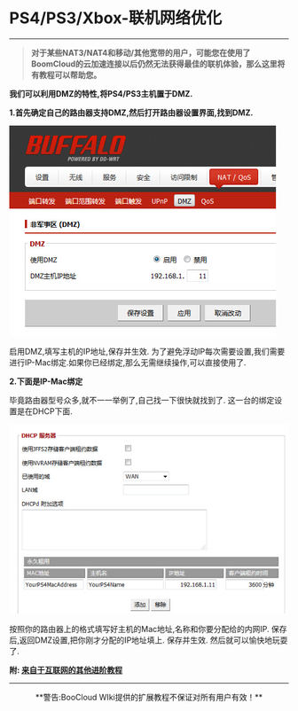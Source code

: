 # PS4/PS3/Xbox-联机网络优化

---

> **对于某些NAT3/NAT4和移动/其他宽带的用户，可能您在使用了BoomCloud的云加速连接以后仍然无法获得最佳的联机体验，那么这里将有教程可以帮助您。**

**我们可以利用DMZ的特性,将PS4/PS3主机置于DMZ.**

**1.首先确定自己的路由器支持DMZ,然后打开路由器设置界面,找到DMZ.**

![](/img/ps4/02.png)

启用DMZ,填写主机的IP地址,保存并生效.
为了避免浮动IP每次需要设置,我们需要进行IP-Mac绑定.如果你已经绑定,那么无需继续操作,可以直接使用了.

**2.下面是IP-Mac绑定**

毕竟路由器型号众多,就不一一举例了,自己找一下很快就找到了.
这一台的绑定设置是在DHCP下面.

![](/img/ps4/03.png)

按照你的路由器上的格式填写好主机的Mac地址,名称和你要分配给的内网IP.
保存后,返回DMZ设置,把你刚才分配的IP地址填上.
保存并生效.
然后就可以愉快地玩耍了.

**附: [来自于互联网的其他进阶教程](http://forum.17fifa.com/thread-271303-1-1.html)**

---

<center>**警告:BooCloud WIki提供的扩展教程不保证对所有用户有效！**</center>